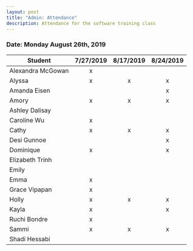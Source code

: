 ```yaml
---
layout: post
title: "Admin: Attendance"
description: Attendance for the software training class
---
```


### Date: Monday August 26th, 2019
|Student          |7/27/2019|8/17/2019|8/24/2019|
|     ---         |  :---:  |  :---:  |  :---:  |
|Alexandra McGowan|    x    |         |         |
|Alyssa           |    x    |    x    |    x    |
|Amanda Eisen     |         |         |    x    |
|Amory            |    x    |    x    |    x    |
|Ashley Dalisay   |         |         |         |
|Caroline Wu      |    x    |         |         |
|Cathy            |    x    |    x    |    x    |
|Desi Gunnoe      |         |         |    x    |
|Dominique        |    x    |         |    x    |
|Elizabeth Trinh  |         |         |         |
|Emily            |         |         |         |
|Emma             |    x    |         |         |
|Grace Vipapan    |    x    |         |         |
|Holly            |    x    |    x    |    x    |
|Kayla            |    x    |         |    x    |
|Ruchi Bondre     |    x    |         |         |
|Sammi            |    x    |    x    |    x    |
|Shadi Hessabi    |         |         |         |
